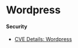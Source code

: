 # Wordpress

#### Security
* [CVE Details: Wordpress](http://www.cvedetails.com/vulnerability-list/vendor_id-2337/product_id-4096/Wordpress-Wordpress.html)
